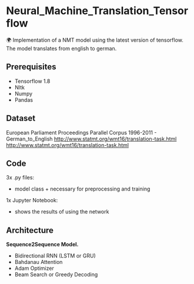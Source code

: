 # Neural_Machine_Translation_Tensorflow
:earth_africa: Implementation of a NMT model using the latest version of tensorflow. \
The model translates from english to german.

## Prerequisites
- Tensorflow 1.8
- Nltk
- Numpy
- Pandas

## Dataset
European Parliament Proceedings Parallel Corpus 1996-2011 - German_to_English
http://www.statmt.org/wmt16/translation-task.html \
http://www.statmt.org/wmt16/translation-task.html

## Code
3x .py files:
  - model class + necessary for preprocessing and training 
 
1x Jupyter Notebook:
  - shows the results of using the network

## Architecture
**Sequence2Sequence Model.**
- Bidirectional RNN (LSTM or GRU)
- Bahdanau Attention
- Adam Optimizer
- Beam Search or Greedy Decoding









